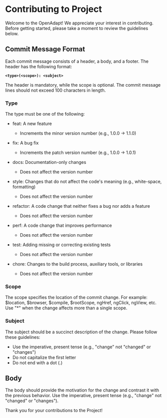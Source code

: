 # Contributing to Project

Welcome to the OpenAdapt! We appreciate your interest in contributing. Before getting started, please take a moment to review the guidelines below.

## Commit Message Format

Each commit message consists of a header, a body, and a footer. The header has the following format:

**`<type>(<scope>): <subject>`**

The header is mandatory, while the scope is optional. The commit message lines should not exceed 100 characters in length.

### Type

The type must be one of the following:

- feat: A new feature
  - Increments the minor version number (e.g., 1.0.0 -> 1.1.0)

- fix: A bug fix
  - Increments the patch version number (e.g., 1.0.0 -> 1.0.1)

- docs: Documentation-only changes
  - Does not affect the version number

- style: Changes that do not affect the code's meaning (e.g., white-space, formatting)
  - Does not affect the version number

- refactor: A code change that neither fixes a bug nor adds a feature
  - Does not affect the version number

- perf: A code change that improves performance
  - Does not affect the version number

- test: Adding missing or correcting existing tests
  - Does not affect the version number

- chore: Changes to the build process, auxiliary tools, or libraries
  - Does not affect the version number

### Scope

The scope specifies the location of the commit change. For example: $location, $browser, $compile, $rootScope, ngHref, ngClick, ngView, etc. Use "*" when the change affects more than a single scope.

### Subject

The subject should be a succinct description of the change. Please follow these guidelines:
- Use the imperative, present tense (e.g., "change" not "changed" or "changes")
- Do not capitalize the first letter
- Do not end with a dot (.)

## Body

The body should provide the motivation for the change and contrast it with the previous behavior. Use the imperative, present tense (e.g., "change" not "changed" or "changes").

Thank you for your contributions to the Project!
